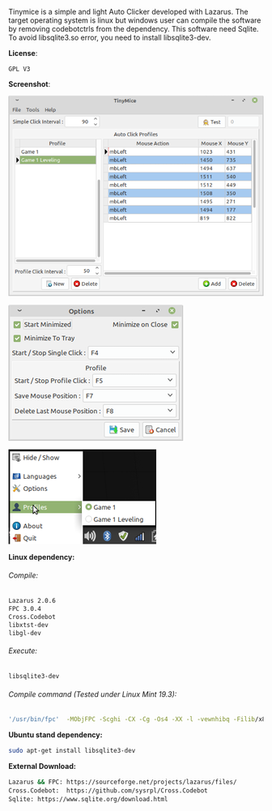 Tinymice is a simple and light Auto Clicker developed with Lazarus.  The target operating system is linux but windows user can compile the software by removing codebotctrls from the dependency.
This software need Sqlite. To avoid libsqlite3.so error, you need to install libsqlite3-dev.

**License**:

	GPL V3

**Screenshot**:

![](pictures/screenshot/Main.png)

![](pictures/screenshot/Options.png)

![](pictures/screenshot/systray.png)

**Linux dependency:**

###### Compile:

	Lazarus 2.0.6
	FPC 3.0.4
	Cross.Codebot 
	libxtst-dev
	libgl-dev

###### Execute:

	libsqlite3-dev

###### Compile command (Tested under Linux Mint 19.3):

```bash
'/usr/bin/fpc'  -MObjFPC -Scghi -CX -Cg -Os4 -XX -l -vewnhibq -Filib/x86_64-linux -FuAbout -Fulib/Cross.Codebot-master/source/lib/x86_64-linux -Fu../../.lazarus/lib/LazMouseAndKeyInput/lib/x86_64-linux -Fu../../Downloads/lazarus/Cross.Codebot-master/source/lib/x86_64-linux -Fu/usr/share/lazarus/2.0.6/lcl/units/x86_64-linux/gtk2 -Fu/usr/share/lazarus/2.0.6/lcl/units/x86_64-linux -Fu/usr/share/lazarus/2.0.6/components/lazutils/lib/x86_64-linux -Fu/usr/share/lazarus/2.0.6/packager/units/x86_64-linux -Fu. -FUlib/x86_64-linux -FEbin -obin/tinymice -dUseCThreads -dLCL -dLCLgtk2
```

**Ubuntu  stand dependency:**

```bash
sudo apt-get install libsqlite3-dev
```

**External Download:**

```bash
Lazarus && FPC: https://sourceforge.net/projects/lazarus/files/
Cross.Codebot:	https://github.com/sysrpl/Cross.Codebot
Sqlite:	https://www.sqlite.org/download.html
```

